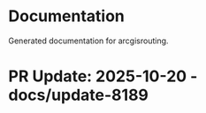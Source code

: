 # Documentation

Generated documentation for arcgisrouting.

# PR Update: 2025-10-20 - docs/update-8189
